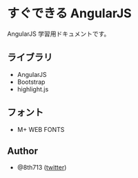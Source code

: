 すぐできる AngularJS
=======================

AngularJS 学習用ドキュメントです。

## ライブラリ
* AngularJS
* Bootstrap
* highlight.js

## フォント
* M+ WEB FONTS

## Author
* @8th713 ([twitter](https://twitter.com/8th_713))
